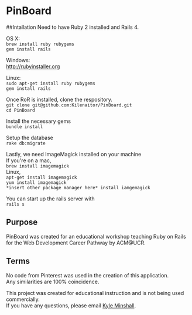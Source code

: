 # PinBoard

##Intallation
Need to have Ruby 2 installed and Rails 4.

OS X:<br>
`brew install ruby rubygems`<br>
`gem install rails`<br>

Windows:<br>
http://rubyinstaller.org<br>

Linux:<br>
`sudo apt-get install ruby rubygems`<br>
`gem install rails`<br>

Once RoR is installed, clone the respository.<br>
`git clone git@github.com:Kilenaitor/PinBoard.git`<br>
`cd PinBoard`<br>

Install the necessary gems<br>
`bundle install`<br>

Setup the database<br>
`rake db:migrate`<br>

Lastly, we need ImageMagick installed on your machine<br>
If you're on a mac,<br>
`brew install imagemagick`<br>
Linux,<br>
`apt-get install imagemagick`<br>
`yum install imagemagick`<br>
`*insert other package manager here* install iamgemagick`<br>

You can start up the rails server with<br>
`rails s`<br>

## Purpose

PinBoard was created for an educational workshop teaching Ruby on Rails for the Web Development Career Pathway by ACM@UCR.

## Terms

No code from Pinterest was used in the creation of this application. <br>
Any similarities are 100% coincidence.

This project was created for educational instruction and is not being used commercially.<br>
If you have any questions, please email [Kyle Minshall](mailto:kyleminshall@gmail.com).<br>

